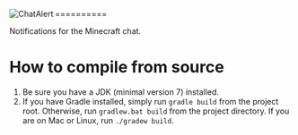 [<img src="http://i.imgur.com/RWQ6QHN.png" alt="ChatAlert" align="left"/>](http://www.planetminecraft.com/mod/chatalert/)

==========

Notifications for the Minecraft chat.

How to compile from source
==========
1. Be sure you have a JDK (minimal version 7) installed.
2. If you have Gradle installed, simply run `gradle build` from the project root. Otherwise, run `gradlew.bat build` from the project directory. If you are on Mac or Linux, run `./gradew build`.